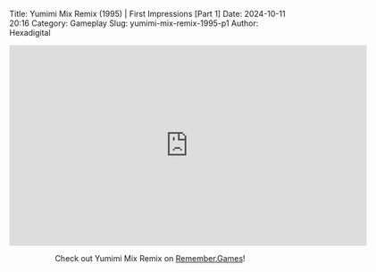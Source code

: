 Title: Yumimi Mix Remix (1995) | First Impressions [Part 1]
Date: 2024-10-11 20:16
Category: Gameplay
Slug: yumimi-mix-remix-1995-p1
Author: Hexadigital

<center><iframe src="https://www.youtube.com/embed/mM1mS09GLdA?feature=oembed" allow="accelerometer; autoplay; encrypted-media; gyroscope; picture-in-picture" width="640" height="360" frameborder="0"></iframe>

Check out Yumimi Mix Remix on [Remember.Games](https://remember.games/game/8427/yumimi-mix-remix/)!</center>